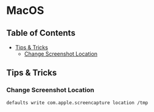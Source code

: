 # MacOS

## Table of Contents

<!-- START doctoc generated TOC please keep comment here to allow auto update -->
<!-- DON'T EDIT THIS SECTION, INSTEAD RE-RUN doctoc TO UPDATE -->

- [Tips & Tricks](#tips--tricks)
  - [Change Screenshot Location](#change-screenshot-location)

<!-- END doctoc generated TOC please keep comment here to allow auto update -->

## Tips & Tricks

### Change Screenshot Location

```sh
defaults write com.apple.screencapture location /tmp
```
